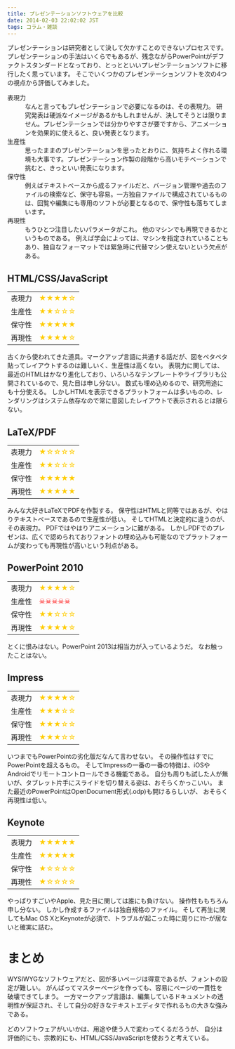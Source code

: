 ```yaml
---
title: プレゼンテーションソフトウェアを比較
date: 2014-02-03 22:02:02 JST
tags: コラム・雑談
---
```


プレゼンテーションは研究者として決して欠かすことのできないプロセスです。
プレゼンテーションの手法はいくらでもあるが、残念ながらPowerPointがデファクトスタンダードとなっており、とっとといいプレゼンテーションソフトに移行したく思っています。
そこでいくつかのプレゼンテーションソフトを次の4つの視点から評価してみました。

<dl>
<dt>表現力</dt>
<dd>なんと言ってもプレゼンテーションで必要になるのは、その表現力。
研究発表は硬派なイメージがあるかもしれませんが、決してそうとは限りません。プレゼンテーションでは分かりやすさが要ですから、アニメーションを効果的に使えると、良い発表となります。</dd>
<dt>生産性</dt>
<dd>思ったままのプレゼンテーションを思ったとおりに、気持ちよく作れる環境も大事です。プレゼンテーション作製の段階から高いモチベーションで挑むと、きっといい発表になります。</dd>
<dt>保守性</dt>
<dd>例えばテキストベースから成るファイルだと、バージョン管理や過去のファイルの検索など、保守も容易。一方独自ファイルで構成されているものは、回覧や編集にも専用のソフトが必要となるので、保守性も落ちてしまいます。</dd>
<dt>再現性</dt>
<dd>もうひとつ注目したいパラメータがこれ。
他のマシンでも再現できるかというものである。
例えば学会によっては、マシンを指定されていることもあり、独自なフォーマットでは緊急時に代替マシン使えないという欠点がある。
</dd>
</dl>

## HTML/CSS/JavaScript

<table>
<tr>
<td>表現力</td>
<td style="color:#FFCC00">★★★★☆</td>
</tr>
<tr>
<td>生産性</td>
<td style="color:#FFCC00">★★☆☆☆</td>
</tr>
<tr>
<td>保守性</td>
<td style="color:#FFCC00">★★★★★</td>
</tr>
<tr>
<td>再現性</td>
<td style="color:#FFCC00">★★★★☆</td>
</tr>
</table>古くから使われてきた道具。マークアップ言語に共通する話だが、図をペタペタ貼ってレイアウトするのは難しいく、生産性は高くない。
表現力に関しては、最近のHTMLはかなり進化しており、いろいろなテンプレートやライブラリも公開されているので、見た目は申し分ない。
数式も埋め込めるので、研究用途にも十分使える。
しかしHTMLを表示できるプラットフォームは多いものの、レンダリングはシステム依存なので常に意図したレイアウトで表示されるとは限らない。

## LaTeX/PDF

<table>
<tr>
<td>表現力</td>
<td style="color:#FFCC00">★☆☆☆☆</td>
</tr>
<tr>
<td>生産性</td>
<td style="color:#FFCC00">★★☆☆☆</td>
</tr>
<tr>
<td>保守性</td>
<td style="color:#FFCC00">★★★★★</td>
</tr>
<tr>
<td>再現性</td>
<td style="color:#FFCC00">★★★★★</td>
</tr>
</table>みんな大好きLaTeXでPDFを作製する。
保守性はHTMLと同等ではあるが、やはりテキストベースであるので生産性が低い。
そしてHTMLと決定的に違うのが、その表現力。
PDFではやはりアニメーションに難がある。
しかしPDFでのプレゼンは、広くで認められておりフォントの埋め込みも可能なのでプラットフォームが変わっても再現性が高いという利点がある。

## PowerPoint 2010

<table>
<tr>
<td>表現力</td>
<td style="color:#FFCC00">★★★★☆</td>
</tr>
<tr>
<td>生産性</td>
<td style="color:#FF0000">☠☠☠☠☠</td>
</tr>
<tr>
<td>保守性</td>
<td style="color:#FFCC00">★★☆☆☆</td>
</tr>
<tr>
<td>再現性</td>
<td style="color:#FFCC00">★★★★☆</td>
</tr>
</table>とくに恨みはない。PowerPoint 2013は相当力が入っているようだ。
なお触ったことはない。

## Impress

<table>
<tr>
<td>表現力</td>
<td style="color:#FFCC00">★★★★☆</td>
</tr>
<tr>
<td>生産性</td>
<td style="color:#FFCC00">★★★☆☆</td>
</tr>
<tr>
<td>保守性</td>
<td style="color:#FFCC00">★★★☆☆</td>
</tr>
<tr>
<td>再現性</td>
<td style="color:#FFCC00">★★★☆☆</td>
</tr>
</table>いつまでもPowerPointの劣化版だなんて言わせない。
その操作性はすでにPowerPointを超えるもの。
そしてImpressの一番の一番の特徴は、iOSやAndroidでリモートコントロールできる機能である。
自分も周りも試した人が無いが、タブレット片手にスライドを切り替える姿は、おそらくかっこいい。
また最近のPowerPointはOpenDocument形式(.odp)も開けるらしいが、
おそらく再現性は低い。

## Keynote

<table>
<tr>
<td>表現力</td>
<td style="color:#FFCC00">★★★★★</td>
</tr>
<tr>
<td>生産性</td>
<td style="color:#FFCC00">★★★★★</td>
</tr>
<tr>
<td>保守性</td>
<td style="color:#FFCC00">★☆☆☆☆</td>
</tr>
<tr>
<td>再現性</td>
<td style="color:#FFCC00">★☆☆☆☆</td>
</tr>
</table>やっぱりすごいやApple、見た目に関しては誰にも負けない。
操作性ももちろん申し分ない。
しかし作成するファイルは独自規格のファイル。
そして再生に関してもMac OS XとKeynoteが必須で、トラブルが起こった時に周りにﾏｶｰが居ないと確実に詰む。

# まとめ

WYSIWYGなソフトウェアだと、図が多いページは得意であるが、フォントの設定が難しい。
がんばってマスターページを作っても、容易にページの一貫性を破壊できてしまう。
一方マークアップ言語は、編集しているドキュメントの透明性が保証され、そして自分の好きなテキストエディタで作れるもの大きな強みである。

どのソフトウェアがいいかは、用途や使う人で変わってくるだろうが、
自分は評価的にも、宗教的にも、HTML/CSS/JavaScriptを使おうと考えている。

